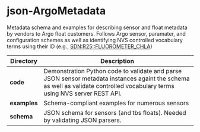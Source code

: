 # json-ArgoMetadata

Metadata schema and examples for describing sensor and float metadata by vendors to Argo float customers.
Follows Argo sensor, paramater, and configuration schemes as well as identifying NVS controlled vocabulary terms using their ID (e.g., [SDN:R25::FLUOROMETER_CHLA](http://vocab.nerc.ac.uk/collection/R25/current/FLUOROMETER_CHLA/))

| Directory | Description|
| --- | --- |
| **code** | Demonstration Python code to validate and parse JSON sensor metadata instances againt the schema as well as validate controlled vocabulary terms using NVS server REST API.|
| **examples** | Schema-compliant examples for numerous sensors|
| **schema** | JSON schema for sensors (and tbs floats).  Needed by validating JSON parsers.|

